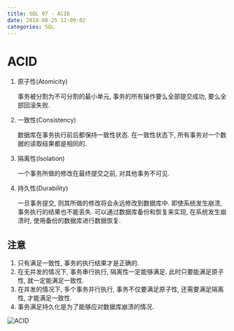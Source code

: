 ```yaml
---
title: SQL 07 - ACID
date: 2018-08-25 12:09:02
categories: SQL
---
```

# ACID

<!--more-->

1. 原子性(Atomicity) 

    事务被分割为不可分割的最小单元, 事务的所有操作要么全部提交成功, 要么全部回滚失败.

2. 一致性(Consistency)

    数据库在事务执行前后都保持一致性状态. 在一致性状态下, 所有事务对一个数据的读取结果都是相同的.

3. 隔离性(Isolation)

    一个事务所做的修改在最终提交之前, 对其他事务不可见.

4. 持久性(Durability)

    一旦事务提交, 则其所做的修改将会永远修改到数据库中. 即使系统发生崩溃, 事务执行的结果也不能丢失. 可以通过数据库备份和恢复来实现, 在系统发生崩溃时, 使用备份的数据库进行数据恢复.

## 注意

1. 只有满足一致性, 事务的执行结果才是正确的.
2. 在无并发的情况下, 事务串行执行, 隔离性一定能够满足. 此时只要能满足原子性, 就一定能满足一致性.
3. 在并发的情况下, 多个事务并行执行, 事务不仅要满足原子性, 还需要满足隔离性, 才能满足一致性.
4. 事务满足持久化是为了能够应对数据库崩溃的情况.

![ACID](https://res.cloudinary.com/dpe4i978o/image/upload/v1535216426/sql/ACID.png)